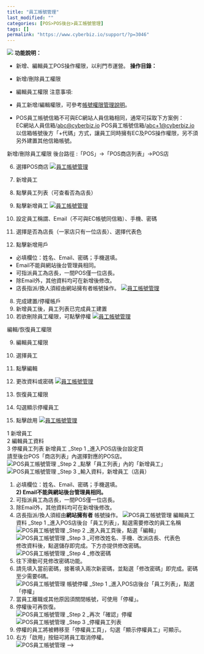 ```yaml
---
title: "員工帳號管理"
last_modified: ""
categories: [POS>POS後台>員工帳號管理]
tags: []
permalink: "https://www.cyberbiz.io/support/?p=3046"
---
```


![](https://www.cyberbiz.io/support/wp-content/uploads/2021/08/企業版.png)
**功能說明：**  

* 新增、編輯員工POS操作權限，以利門市運營。
**操作目錄：**

* 新增/刪除員工權限
* 編輯員工權限
注意事項:  

* 員工新增/編輯權限，可參考[帳號權限管理說明](https://www.cyberbiz.io/support/?p=5012#d)。
* POS員工帳號信箱不可與EC網站人員信箱相同，通常可採取下方案例：  
EC網站人員信箱/abc@cyberbiz.io POS員工帳號信箱/abc+1@cyberbiz.io
以信箱帳號後方「+代碼」方式，讓員工同時擁有EC及POS操作權限，另不須另外建置其他信箱帳號。


新增/刪除員工權限 後台路徑 :「POS」→「POS商店列表」→POS店  


6. 選擇POS商店
[![員工帳號管理](https://www.cyberbiz.io/support/wp-content/uploads/員工帳號管理1.png)](https://www.cyberbiz.io/support/wp-content/uploads/員工帳號管理1.png)



7. 新增員工
1. 點擊員工列表（可查看否為店長）
2. 點擊新增員工
[![員工帳號管理](https://www.cyberbiz.io/support/wp-content/uploads/員工帳號管理2.png)](https://www.cyberbiz.io/support/wp-content/uploads/員工帳號管理2.png)



1. 設定員工稱謂、Email（不可與EC帳號同信箱）、手機、密碼
2. 選擇是否為店長（一家店只有一位店長）、選擇代表色
3. 點擊新增用戶
* 必填欄位：姓名、Email、密碼；手機選填。
* Email不能與網站後台管理員相同。
* 可指派員工為店長，一間POS僅一位店長。
* 除Email外，其他資料均可在新增後修改。
* 店長指派/換人須經由網站擁有者帳號操作。
[![員工帳號管理](https://www.cyberbiz.io/support/wp-content/uploads/員工帳號管理3.png)](https://www.cyberbiz.io/support/wp-content/uploads/員工帳號管理3.png)



8. 完成建置/停權帳戶
1. 新增員工後，員工列表已完成員工建置
2. 若欲刪除員工權限，可點擊停權
[![員工帳號管理](https://www.cyberbiz.io/support/wp-content/uploads/員工帳號管理4.png)](https://www.cyberbiz.io/support/wp-content/uploads/員工帳號管理4.png)


編輯/恢復員工權限

9. 編輯員工權限
1. 選擇員工
2. 點擊編輯
3. 更改資料或密碼
[![員工帳號管理](https://www.cyberbiz.io/support/wp-content/uploads/員工帳號管理5.png)](https://www.cyberbiz.io/support/wp-content/uploads/員工帳號管理5.png)



10. 恢復員工權限
1. 勾選顯示停權員工
2. 點擊啟用
[![員工帳號管理](https://www.cyberbiz.io/support/wp-content/uploads/員工帳號管理6.png)](https://www.cyberbiz.io/support/wp-content/uploads/員工帳號管理6.png)


1  新增員工  
2  編輯員工資料  
3  停權員工列表 新增員工 _Step 1  _進入POS店後台設定頁  
請至後台POS「商店列表」內選擇對應的POS店。  
![POS員工帳號管理](https://www.cyberbiz.co/support/wp-content/uploads/2019/05/account1.png) _Step 2  _點擊「員工列表」內的「新增員工」  
![POS員工帳號管理](https://www.cyberbiz.co/support/wp-content/uploads/2019/05/account2.png) _Step 3  _輸入資料，新增員工（店員）  
1) 必填欄位：姓名、Email、密碼；手機選填。  
**2) Email不能與網站後台管理員相同。**  
3) 可指派員工為店長，一間POS僅一位店長。  
4) 除Email外，其他資料均可在新增後修改。  
5) 店長指派/換人須經由**網站擁有者** 帳號操作。 ![POS員工帳號管理](https://www.cyberbiz.co/support/wp-content/uploads/2019/05/account3.png) 編輯員工資料 _Step 1
_進入POS店後台「員工列表」，點選需要修改的員工名稱  
![POS員工帳號管理](https://www.cyberbiz.co/support/wp-content/uploads/2019/05/account4.png) _Step 2  _進入員工頁後，點選「編輯」  
![POS員工帳號管理](https://www.cyberbiz.co/support/wp-content/uploads/2019/05/account5.png) _Step 3  _可修改姓名、手機、改派店長、代表色  
修改資料後，點選儲存即完成。下方亦提供修改密碼。  
![POS員工帳號管理](https://www.cyberbiz.co/support/wp-content/uploads/2019/05/account6.png) _Step 4  _修改密碼  
1) 往下滑動可見修改密碼功能。  
2) 請先填入當前密碼，接著填入兩次新密碼，並點選「修改密碼」即完成。密碼至少需要6碼。  
![POS員工帳號管理](https://www.cyberbiz.co/support/wp-content/uploads/2019/05/account7.png) 帳號停權 _Step 1 _進入POS店後台「員工列表」，點選「停權」  
1) 當員工離職或其他原因須關閉帳號，可使用「停權」。  
2) 停權後可再恢復。  
![POS員工帳號管理](https://www.cyberbiz.co/support/wp-content/uploads/2019/05/account8.png) _Step 2  _再次「確認」停權  
![POS員工帳號管理](https://www.cyberbiz.co/support/wp-content/uploads/2019/05/account9.png) _Step 3  _停權員工列表  
1) 停權的員工將被轉移至「停權員工頁」，勾選「顯示停權員工」可顯示。  
2) 右方「啟用」按鈕可將員工取消停權。  
![POS員工帳號管理](https://www.cyberbiz.co/support/wp-content/uploads/2019/05/account10.png) \-->

